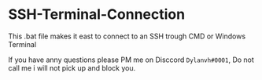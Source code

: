 # SSH-Terminal-Connection
This .bat file makes it east to connect to an SSH trough CMD or Windows Terminal

If you have anny questions please PM me on Disccord `Dylanvh#0001`, Do not call me i will not pick up and block you.
